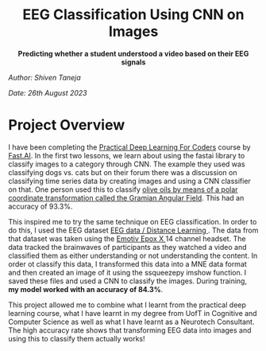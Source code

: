 # <center> EEG Classification Using CNN on Images</center>
**<center>Predicting whether a student understood a video based on their EEG signals</center>**

*Author: Shiven Taneja*

*Date: 26th August 2023*


# Project Overview

I have been completing the [Practical Deep Learning For Coders](https://course.fast.ai/) course by [Fast.AI](https://fast.ai). In the first two lessons, we learn about using the fastai library to classify images to a category through CNN. The example they used was classifying dogs vs. cats but on their forum there was a discussion on classifying time series data by creating images and using a CNN classifier on that. One person used this to classify [olive oils by means of a polar coordinate transformation called the Gramian Angular Field](https://forums.fast.ai/t/share-your-work-here/27676/366). This had an accuracy of 93.3%.

This inspired me to try the same technique on EEG classification. In order to do this, I used the EEG dataset [EEG data / Distance Learning ](https://www.kaggle.com/datasets/madyanomar/eeg-data-distance-learning-environment). The data from that dataset was taken using the [Emotiv Epox X ](https://www.emotiv.com/epoc-x/)14 channel headset. The data tracked the brainwaves of participants as they watched a video and classified them as either understanding or not understanding the content. In order ot classify this data, I transformed this data into a MNE data format and then created an image of it using the ssqueezepy imshow function. I saved these files and used a CNN to classify the images. During training, **my model worked with an accuracy of 84.3%**. 

This project allowed me to combine what I learnt from the practical deep learning course, what I have learnt in my degree from UofT in Cognitive and Computer Science as well as what I have learnt as a Neurotech Consultant. The high accuracy rate shows that transforming EEG data into images and using this to classify them actually works!
